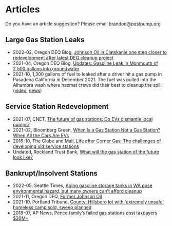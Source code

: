# Articles

Do you have an article suggestion? Please email [brandon@postpump.org](mailto:brandon@postpump.org)

## Large Gas Station Leaks

- 2022-02, Oregon DEQ Blog, [Johnson Oil in Clatskanie one step closer to redevelopment after latest DEQ cleanup project](https://deqblog.com/2022/02/11/johnson-oil-in-clatskanie-one-step-closer-to-redevelopment-after-latest-deq-cleanup-project/)
- 2021-04, Oregon DEQ Blog, [Updates: Gasoline Leak in Monmouth of 2,500 gallons into groundwater](https://deqblog.com/2021/04/07/updates-gasoline-leak-in-monmouth/)
- 2021-10, 1,300 gallons of fuel to leaked after a driver hit a gas pump in Pasadena California in December 2021. The fuel was pulled into the Alhambra wash where hazmat crews did their best to cleanup the spill ([video](https://twitter.com/KNXBaird/status/1472977818619301891), [news](https://losangeles.cbslocal.com/2021/12/20/gasoline-spill-in-pasadena-has-spilled-into-alhambra-wash-prompting-emergency-response/)) 

## Service Station Redevelopment

- 2021-07, CNET, [The future of gas stations: Do EVs dismantle local pumps?](https://www.cnet.com/roadshow/news/future-gas-station-ev/)
- 2021-02, Bloomberg Green, [When Is a Gas Station Not a Gas Station? When All the Cars Are EVs](https://www.bloomberg.com/news/articles/2021-02-18/when-cars-are-all-electric-we-ll-still-have-gas-stations)
- 2016-10, The Globe and Mail, [Life after Corner Gas: The challenges of developing old service stations](https://web.archive.org/web/20170316171922/https://www.theglobeandmail.com/report-on-business/industry-news/property-report/life-after-corner-gas-the-challenges-of-developing-old-service-stations/article32219739/)
- Undated, Rockland Trust Bank, [What will the gas station of the future look like?](https://www.rocklandtrust.com/financial-education/what-will-the-gas-station-of-the-future-look-like-)

## Bankrupt/Insolvent Stations

- 2022-05, Seattle Times, [Aging gasoline storage tanks in WA pose environmental hazard, but many owners can’t afford cleanup](https://www.seattletimes.com/seattle-news/transportation/aging-gasoline-storage-tanks-in-wa-a-serious-threat-to-human-health-and-the-environment/)
- 2021-11, Oregon DEQ, [Former Johnson Oil](https://storymaps.arcgis.com/stories/eef8710e7a37464f945650f11422aa05)
- 2021-10, Portland Tribune, [County: Hillsboro lot with 'extremely unsafe' homeless camp sold, sweep planned](https://pamplinmedia.com/pt/9-news/526545-420788-county-hillsboro-lot-with-extremely-unsafe-homeless-camp-sold-sweep-planned) 
- 2018-07, AP News, [Pence family’s failed gas stations cost taxpayers $20M+](https://apnews.com/article/us-news-ap-top-news-in-state-wire-columbus-politics-07f9256ae1984362ba3eff192b4d6dd0)
